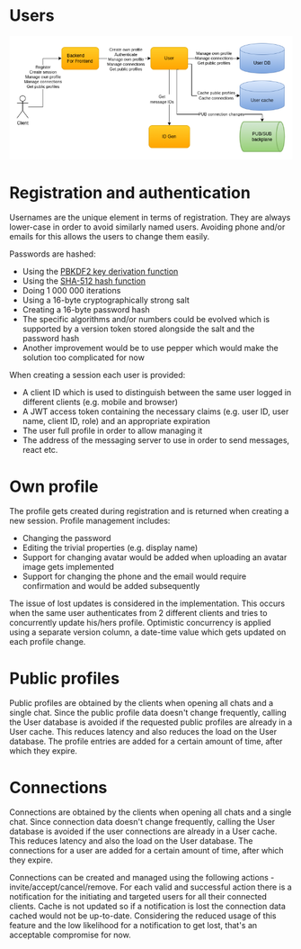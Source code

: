 # Users

![Users](images/cecochat-users.png)

# Registration and authentication

Usernames are the unique element in terms of registration. They are always lower-case in order to avoid similarly named users. Avoiding phone and/or emails for this allows the users to change them easily.

Passwords are hashed:
* Using the [PBKDF2 key derivation function](https://en.wikipedia.org/wiki/PBKDF2)
* Using the [SHA-512 hash function](https://en.wikipedia.org/wiki/SHA-2)
* Doing 1 000 000 iterations 
* Using a 16-byte cryptographically strong salt
* Creating a 16-byte password hash
* The specific algorithms and/or numbers could be evolved which is supported by a version token stored alongside the salt and the password hash
* Another improvement would be to use pepper which would make the solution too complicated for now

When creating a session each user is provided:
* A client ID which is used to distinguish between the same user logged in different clients (e.g. mobile and browser)
* A JWT access token containing the necessary claims (e.g. user ID, user name, client ID, role) and an appropriate expiration
* The user full profile in order to allow managing it
* The address of the messaging server to use in order to send messages, react etc.

# Own profile

The profile gets created during registration and is returned when creating a new session. Profile management includes:
* Changing the password
* Editing the trivial properties (e.g. display name)
* Support for changing avatar would be added when uploading an avatar image gets implemented
* Support for changing the phone and the email would require confirmation and would be added subsequently

The issue of lost updates is considered in the implementation. This occurs when the same user authenticates from 2 different clients and tries to concurrently update his/hers profile. Optimistic concurrency is applied using a separate version column, a date-time value which gets updated on each profile change.

# Public profiles

Public profiles are obtained by the clients when opening all chats and a single chat. Since the public profile data doesn't change frequently, calling the User database is avoided if the requested public profiles are already in a User cache. This reduces latency and also reduces the load on the User database. The profile entries are added for a certain amount of time, after which they expire.

# Connections

Connections are obtained by the clients when opening all chats and a single chat. Since connection data doesn't change frequently, calling the User database is avoided if the user connections are already in a User cache. This reduces latency and also the load on the User database. The connections for a user are added for a certain amount of time, after which they expire.

Connections can be created and managed using the following actions - invite/accept/cancel/remove. For each valid and successful action there is a notification for the initiating and targeted users for all their connected clients. Cache is not updated so if a notification is lost the connection data cached would not be up-to-date. Considering the reduced usage of this feature and the low likelihood for a notification to get lost, that's an acceptable compromise for now.
